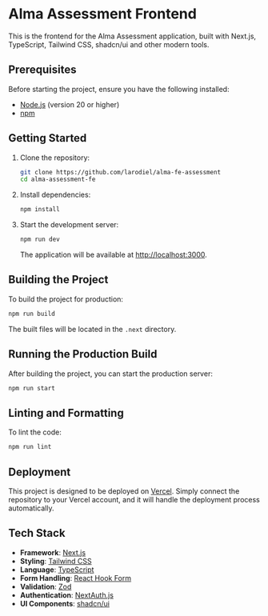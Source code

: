 # Alma Assessment Frontend

This is the frontend for the Alma Assessment application, built with Next.js, TypeScript, Tailwind CSS, shadcn/ui and other modern tools.

## Prerequisites

Before starting the project, ensure you have the following installed:

- [Node.js](https://nodejs.org/) (version 20 or higher)
- [npm](https://www.npmjs.com/)

## Getting Started

1. Clone the repository:

   ```bash
   git clone https://github.com/larodiel/alma-fe-assessment
   cd alma-assessment-fe
   ```

2. Install dependencies:

   ```bash
   npm install
   ```

3. Start the development server:

   ```bash
   npm run dev
   ```

   The application will be available at [http://localhost:3000](http://localhost:3000).

## Building the Project

To build the project for production:

```bash
npm run build
```

The built files will be located in the `.next` directory.

## Running the Production Build

After building the project, you can start the production server:

```bash
npm run start
```

## Linting and Formatting

To lint the code:

```bash
npm run lint
```

## Deployment

This project is designed to be deployed on [Vercel](https://vercel.com/). Simply connect the repository to your Vercel account, and it will handle the deployment process automatically.

## Tech Stack

- **Framework**: [Next.js](https://nextjs.org/)
- **Styling**: [Tailwind CSS](https://tailwindcss.com/)
- **Language**: [TypeScript](https://www.typescriptlang.org/)
- **Form Handling**: [React Hook Form](https://react-hook-form.com/)
- **Validation**: [Zod](https://zod.dev/)
- **Authentication**: [NextAuth.js](https://next-auth.js.org/)
- **UI Components**: [shadcn/ui](https://ui.shadcn.com/docs)
